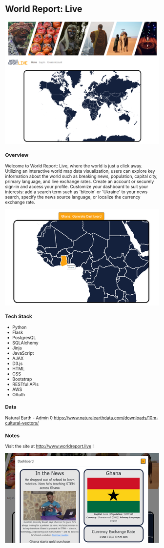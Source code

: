 # World Report: Live

![World Report homepage](app/static/images/preview-pic1.png)

### Overview
Welcome to World Report: Live, where the world is just a click away.  Utilizing an interactive world map data visualization, users can explore key information about the world such as breaking news, population, capital city, primary language, and live exchange rates. Create an account or securely sign-in and access your profile. Customize your dashboard to suit your interests: add a search term such as 'bitcoin' or 'Ukraine' to your news search, specify the news source language, or localize the currency exchange rate.

![Map preview](app/static/images/preview-pic2.png)

### Tech Stack
- Python
- Flask 
- PostgresQL
- SQLAlchemy
- Jinja
- JavaScript
- AJAX
- D3.js
- HTML
- CSS
- Bootstrap
- RESTful APIs
- AWS
- OAuth

### Data
Natural Earth - Admin 0 
https://www.naturalearthdata.com/downloads/10m-cultural-vectors/


### Notes
Visit the site at http://www.worldreport.live !

![Dhasboard preview](app/static/images/preview-pic3.png)
